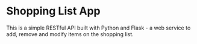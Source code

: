 # Shopping List App

This is a simple RESTful API built with Python and Flask - a web service to add, remove and modify items on the shopping list.
